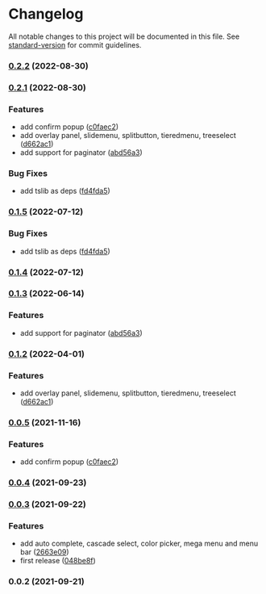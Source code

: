 # Changelog

All notable changes to this project will be documented in this file. See [standard-version](https://github.com/conventional-changelog/standard-version) for commit guidelines.

### [0.2.2](https://github.com/Das-CPA/primeng-shadowdom-directives/compare/v0.2.1...v0.2.2) (2022-08-30)

### [0.2.1](https://github.com/Das-CPA/primeng-shadowdom-directives/compare/v0.0.4...v0.2.1) (2022-08-30)


### Features

* add confirm popup ([c0faec2](https://github.com/Das-CPA/primeng-shadowdom-directives/commit/c0faec29b49b109619e1be0f8d5ff2ea8e80b433))
* add overlay panel, slidemenu, splitbutton, tieredmenu, treeselect ([d662ac1](https://github.com/Das-CPA/primeng-shadowdom-directives/commit/d662ac15c1248e311ab80539e229f811261d1b72))
* add support for paginator ([abd56a3](https://github.com/Das-CPA/primeng-shadowdom-directives/commit/abd56a342075a5b6438f16b5cef0f893d55c59b3))


### Bug Fixes

* add tslib as deps ([fd4fda5](https://github.com/Das-CPA/primeng-shadowdom-directives/commit/fd4fda5a8c4bc88e0285cfd1a1aeb4abfe348f0a))

### [0.1.5](https://github.com/maitrungduc1410/primeng-shadowdom-directives/compare/v0.1.4...v0.1.5) (2022-07-12)


### Bug Fixes

* add tslib as deps ([fd4fda5](https://github.com/maitrungduc1410/primeng-shadowdom-directives/commit/fd4fda5a8c4bc88e0285cfd1a1aeb4abfe348f0a))

### [0.1.4](https://github.com/maitrungduc1410/primeng-shadowdom-directives/compare/v0.1.3...v0.1.4) (2022-07-12)

### [0.1.3](https://github.com/maitrungduc1410/primeng-shadowdom-directives/compare/v0.1.2...v0.1.3) (2022-06-14)


### Features

* add support for paginator ([abd56a3](https://github.com/maitrungduc1410/primeng-shadowdom-directives/commit/abd56a342075a5b6438f16b5cef0f893d55c59b3))

### [0.1.2](https://github.com/maitrungduc1410/primeng-shadowdom-directives/compare/v0.0.5...v0.1.2) (2022-04-01)


### Features

* add overlay panel, slidemenu, splitbutton, tieredmenu, treeselect ([d662ac1](https://github.com/maitrungduc1410/primeng-shadowdom-directives/commit/d662ac15c1248e311ab80539e229f811261d1b72))

### [0.0.5](https://github.com/maitrungduc1410/primeng-shadowdom-directives/compare/v0.0.4...v0.0.5) (2021-11-16)


### Features

* add confirm popup ([c0faec2](https://github.com/maitrungduc1410/primeng-shadowdom-directives/commit/c0faec29b49b109619e1be0f8d5ff2ea8e80b433))

### [0.0.4](https://github.com/maitrungduc1410/primeng-shadowdom-directives/compare/v0.0.3...v0.0.4) (2021-09-23)

### [0.0.3](https://github.com/maitrungduc1410/primeng-shadowdom-directives/compare/v0.0.2...v0.0.3) (2021-09-22)


### Features

* add auto complete, cascade select, color picker, mega menu and menu bar ([2663e09](https://github.com/maitrungduc1410/primeng-shadowdom-directives/commit/2663e0943ccdc9aee5c8861f3beea5234cd72e1e))
* first release ([048be8f](https://github.com/maitrungduc1410/primeng-shadowdom-directives/commit/048be8fb58e74e8191cf55fd8ec78c09ea64baae))

### 0.0.2 (2021-09-21)
